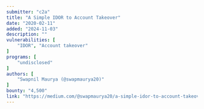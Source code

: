 ```yaml
---
submitter: "c2a"
title: "A Simple IDOR to Account Takeover"
date: "2020-02-11"
added: "2024-11-03"
description: ""
vulnerabilities: [
    "IDOR", "Account takeover"
]
programs: [
    "undisclosed"
]
authors: [
    "Swapnil Maurya (@swapmaurya20)"
]
bounty: "4,500"
link: "https://medium.com/@swapmaurya20/a-simple-idor-to-account-takeover-88b8a1d2ec24"
---
```




